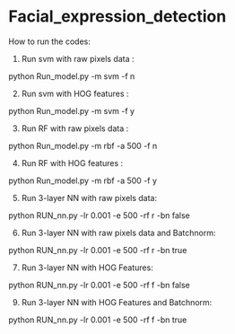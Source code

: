 # Facial_expression_detection
How to run the codes:

1. Run svm with raw pixels data : 

python Run_model.py -m svm -f n

2. Run svm with HOG features : 

python Run_model.py -m svm -f y

3. Run RF with raw pixels data : 

python Run_model.py -m rbf -a 500 -f n

4. Run RF with HOG features : 

python Run_model.py -m rbf -a 500 -f y

5. Run 3-layer NN with raw pixels data: 

python RUN_nn.py -lr 0.001 -e 500 -rf r -bn false

6. Run 3-layer NN with raw pixels data and Batchnorm: 

python RUN_nn.py -lr 0.001 -e 500 -rf r -bn true

7. Run 3-layer NN with HOG Features: 

python RUN_nn.py -lr 0.001 -e 500 -rf f -bn false

9. Run 3-layer NN with HOG Features and Batchnorm: 

python RUN_nn.py -lr 0.001 -e 500 -rf f -bn true
